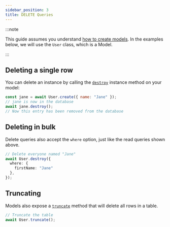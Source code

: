 ```yaml
---
sidebar_position: 3
title: DELETE Queries
---
```


:::note

This guide assumes you understand [how to create models](../models/defining-models.mdx).
In the examples below, we will use the `User` class, which is a Model.

:::

## Deleting a single row

You can delete an instance by calling the [`destroy`](pathname:///api/v7/classes/Model.html#destroy) instance method on your model:

```js
const jane = await User.create({ name: "Jane" });
// jane is now in the database
await jane.destroy();
// Now this entry has been removed from the database
```

## Deleting in bulk

Delete queries also accept the `where` option, just like the read queries shown above.

```ts
// Delete everyone named "Jane"
await User.destroy({
  where: {
    firstName: "Jane"
  },
});
```

## Truncating

Models also expose a [`truncate`](pathname:///api/v7/classes/Model.html#truncate) method that will delete all rows in a table.

```js
// Truncate the table
await User.truncate();
```
